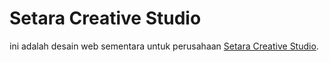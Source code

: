 # Setara Creative Studio

ini adalah desain web sementara untuk perusahaan [Setara Creative Studio](https://www.instagram.com/setarastudio.id).
